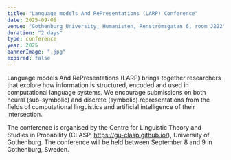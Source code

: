 ```yaml
---
title: "Language models And RePresentations (LARP) Conference"
date: 2025-09-08
venue: "Gothenburg University, Humanisten, Renströmsgatan 6, room J222"
duration: "2 days"
type: conference
year: 2025
bannerImage: ".jpg"
expired: false
---
```




Language models And RePresentations (LARP) brings together researchers that explore how information is structured, encoded and used in computational language systems. We encourage submissions on both neural (sub-symbolic) and discrete (symbolic) representations from the fields of computational linguistics and artificial intelligence of their intersection.

The conference is organised by the Centre for Linguistic Theory and Studies in Probability (CLASP, https://gu-clasp.github.io/), University of Gothenburg. The conference will be held between September 8 and 9 in Gothenburg, Sweden.
